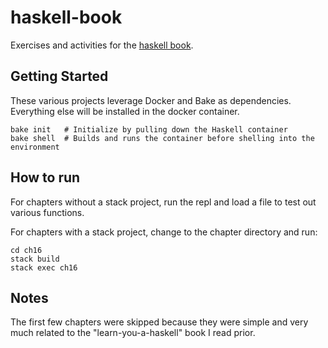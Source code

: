 haskell-book
============

Exercises and activities for the [haskell book](http://haskellbook.com/).

Getting Started
---------------

These various projects leverage Docker and Bake as dependencies. Everything
else will be installed in the docker container.

```
bake init   # Initialize by pulling down the Haskell container
bake shell  # Builds and runs the container before shelling into the environment
```

How to run
----------

For chapters without a stack project, run the repl and load a file to test out
various functions.

For chapters with a stack project, change to the chapter directory and run:

```
cd ch16
stack build
stack exec ch16
```

Notes
-----

The first few chapters were skipped because they were simple and very much related
to the "learn-you-a-haskell" book I read prior.
